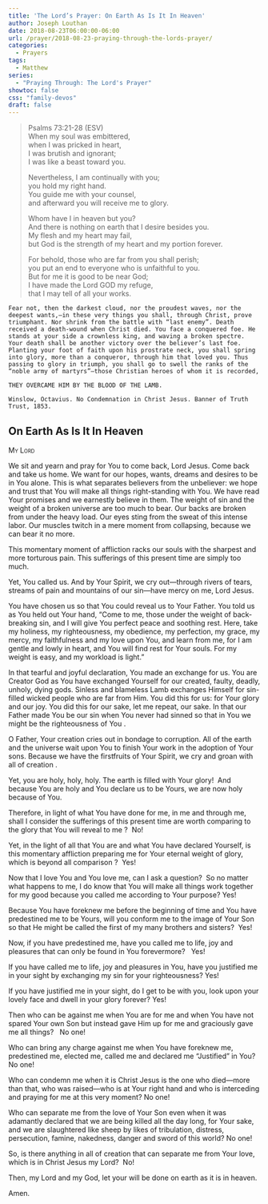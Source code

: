 ```yaml
---
title: 'The Lord’s Prayer: On Earth As Is It In Heaven'
author: Joseph Louthan
date: 2018-08-23T06:00:00-06:00
url: /prayer/2018-08-23-praying-through-the-lords-prayer/
categories:
  - Prayers
tags:
  - Matthew
series:
  - "Praying Through: The Lord's Prayer"
showtoc: false
css: "family-devos"
draft: false
---
```

> Psalms 73:21-28 (ESV)  
> When my soul was embittered,  
> when I was pricked in heart,  
> I was brutish and ignorant;  
> I was like a beast toward you.
>
> Nevertheless, I am continually with you;  
> you hold my right hand.  
> You guide me with your counsel,  
> and afterward you will receive me to glory.
>
> Whom have I in heaven but you?  
> And there is nothing on earth that I desire besides you.  
> My flesh and my heart may fail,  
> but God is the strength of my heart and my portion forever.
>
> For behold, those who are far from you shall perish;  
> you put an end to everyone who is unfaithful to you.  
> But for me it is good to be near God;  
> I have made the Lord GOD my refuge,  
> that I may tell of all your works.

```text
Fear not, then the darkest cloud, nor the proudest waves, nor the deepest wants,—in these very things you shall, through Christ, prove triumphant. Nor shrink from the battle with “last enemy”. Death received a death-wound when Christ died. You face a conquered foe. He stands at your side a crownless king, and waving a broken spectre. Your death shall be another victory over the believer’s last foe. Planting your foot of faith upon his prostrate neck, you shall spring into glory, more than a conqueror, through him that loved you. Thus passing to glory in triumph, you shall go to swell the ranks of the “noble army of martyrs”—those Christian heroes of whom it is recorded, 

THEY OVERCAME HIM BY THE BLOOD OF THE LAMB.

Winslow, Octavius. No Condemnation in Christ Jesus. Banner of Truth Trust, 1853.
```

## On Earth As Is It In Heaven

<div style="font-variant: small-caps;">
My Lord
</div>

We sit and yearn and pray for You to come back, Lord Jesus. Come back and take us home. We want for our hopes, wants, dreams and desires to be in You alone. This is what separates believers from the unbeliever: we hope and trust that You will make all things right-standing with You. We have read Your promises and we earnestly believe in them. The weight of sin and the weight of a broken universe are too much to bear. Our backs are broken from under the heavy load. Our eyes sting from the sweat of this intense labor. Our muscles twitch in a mere moment from collapsing, because we can bear it no more.

This momentary moment of affliction racks our souls with the sharpest and more torturous pain. This sufferings of this present time are simply too much.

Yet, You called us. And by Your Spirit, we cry out—through rivers of tears, streams of pain and mountains of our sin—have mercy on me, Lord Jesus.

You have chosen us so that You could reveal us to Your Father. You told us as You held out Your hand, “Come to me, those under the weight of back-breaking sin, and I will give You perfect peace and soothing rest. Here, take my holiness, my righteousness, my obedience, my perfection, my grace, my mercy, my faithfulness and my love upon You, and learn from me, for I am gentle and lowly in heart, and You will find rest for Your souls. For my weight is easy, and my workload is light.” 

In that tearful and joyful declaration, You made an exchange for us. You are Creator God as You have exchanged Yourself for our created, faulty, deadly, unholy, dying gods. Sinless and blameless Lamb exchanges Himself for sin-filled wicked people who are far from Him. You did this for us: for Your glory and our joy. You did this for our sake, let me repeat, our sake. In that our Father made You be our sin when You never had sinned so that in You we might be the righteousness of You .

O Father, Your creation cries out in bondage to corruption. All of the earth and the universe wait upon You to finish Your work in the adoption of Your sons. Because we have the firstfruits of Your Spirit, we cry and groan with all of creation .

Yet, you are holy, holy, holy. The earth is filled with Your glory!  And because You are holy and You declare us to be Yours, we are now holy because of You. 

Therefore, in light of what You have done for me, in me and through me, shall I consider the sufferings of this present time are worth comparing to the glory that You will reveal to me ?  No!

Yet, in the light of all that You are and what You have declared Yourself, is this momentary affliction preparing me for Your eternal weight of glory, which is beyond all comparison ?  Yes!

Now that I love You and You love me, can I ask a question?  So no matter what happens to me, I do know that You will make all things work together for my good because you called me according to Your purpose? Yes! 

Because You have foreknew me before the beginning of time and You have predestined me to be Yours, will you conform me to the image of Your Son so that He might be called the first of my many brothers and sisters?  Yes!  

Now, if you have predestined me, have you called me to life, joy and pleasures that can only be found in You forevermore?   Yes!

If you have called me to life, joy and pleasures in You, have you justified me in your sight by exchanging my sin for your righteousness? Yes!

If you have justified me in your sight, do I get to be with you, look upon your lovely face and dwell in your glory forever? Yes! 

Then who can be against me when You are for me and when You have not spared Your own Son but instead gave Him up for me and graciously gave me all things?   No one!

Who can bring any charge against me when You have foreknew me, predestined me, elected me, called me and declared me “Justified” in You?  No one!

Who can condemn me when it is Christ Jesus is the one who died—more than that, who was raised—who is at Your right hand and who is interceding and praying for me at this very moment?  No one!

Who can separate me from the love of Your Son even when it was adamantly declared that we are being killed all the day long, for Your sake, and we are slaughtered like sheep by likes of tribulation, distress, persecution, famine, nakedness, danger and sword of this world? No one! 

So, is there anything in all of creation that can separate me from Your love, which is in Christ Jesus my Lord?  No! 

Then, my Lord and my God, let your will be done on earth as it is in heaven.

Amen.